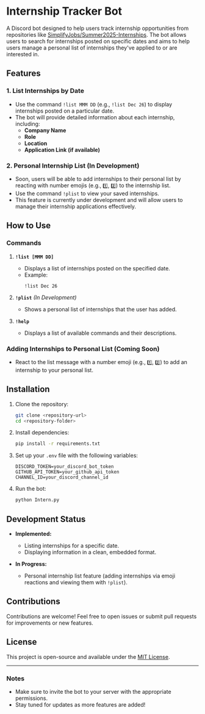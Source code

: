 # Internship Tracker Bot

A Discord bot designed to help users track internship opportunities from repositories like [SimplifyJobs/Summer2025-Internships](https://github.com/SimplifyJobs/Summer2025-Internships). The bot allows users to search for internships posted on specific dates and aims to help users manage a personal list of internships they've applied to or are interested in.

## Features

### 1. **List Internships by Date**
- Use the command `!list MMM DD` (e.g., `!list Dec 26`) to display internships posted on a particular date.
- The bot will provide detailed information about each internship, including:
  - **Company Name**
  - **Role**
  - **Location**
  - **Application Link (if available)**

### 2. **Personal Internship List (In Development)**
- Soon, users will be able to add internships to their personal list by reacting with number emojis (e.g., `1️⃣`, `2️⃣`) to the internship list.
- Use the command `!plist` to view your saved internships.
- This feature is currently under development and will allow users to manage their internship applications effectively.

## How to Use

### Commands

1. **`!list [MMM DD]`**
   - Displays a list of internships posted on the specified date.
   - Example:
     ```
     !list Dec 26
     ```

2. **`!plist`** *(In Development)*
   - Shows a personal list of internships that the user has added.

3. **`!help`**
   - Displays a list of available commands and their descriptions.

### Adding Internships to Personal List (Coming Soon)
- React to the list message with a number emoji (e.g., `1️⃣`, `2️⃣`) to add an internship to your personal list.

## Installation

1. Clone the repository:
   ```bash
   git clone <repository-url>
   cd <repository-folder>
   ```

2. Install dependencies:
   ```bash
   pip install -r requirements.txt
   ```

3. Set up your `.env` file with the following variables:
   ```
   DISCORD_TOKEN=your_discord_bot_token
   GITHUB_API_TOKEN=your_github_api_token
   CHANNEL_ID=your_discord_channel_id
   ```

4. Run the bot:
   ```bash
   python Intern.py
   ```

## Development Status

- **Implemented:**
  - Listing internships for a specific date.
  - Displaying information in a clean, embedded format.

- **In Progress:**
  - Personal internship list feature (adding internships via emoji reactions and viewing them with `!plist`).

## Contributions
Contributions are welcome! Feel free to open issues or submit pull requests for improvements or new features.

## License
This project is open-source and available under the [MIT License](LICENSE).

---

### Notes
- Make sure to invite the bot to your server with the appropriate permissions.
- Stay tuned for updates as more features are added!


